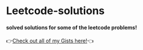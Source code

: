 # Leetcode-solutions
#### solved solutions for some of the leetcode problems!
👉[Check out all of my Gists here!](https://www.gist.github.com)👈



